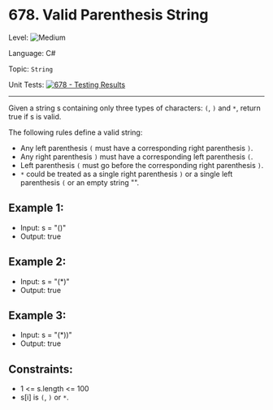 # 678. Valid Parenthesis String

Level: ![Medium](https://img.shields.io/badge/Medium-yellow)

Language: C#

Topic: `String`

Unit Tests: [![678 - Testing Results](https://github.com/F4NT0/My-LeetCode-Solvings/actions/workflows/678.yml/badge.svg)](https://github.com/F4NT0/My-LeetCode-Solvings/actions/workflows/678.yml)

---

Given a string s containing only three types of characters: `(`, `)` and `*`, return true if s is valid.

The following rules define a valid string:

- Any left parenthesis `(` must have a corresponding right parenthesis `)`.
- Any right parenthesis `)` must have a corresponding left parenthesis `(`.
- Left parenthesis `(` must go before the corresponding right parenthesis `)`.
- `*` could be treated as a single right parenthesis `)` or a single left parenthesis `(` or an empty string "".
 

## Example 1:

- Input: s = "()"
- Output: true

## Example 2:

- Input: s = "(*)"
- Output: true

## Example 3:

- Input: s = "(*))"
- Output: true

## Constraints:

- 1 <= s.length <= 100
- s[i] is `(`, `)` or `*`.